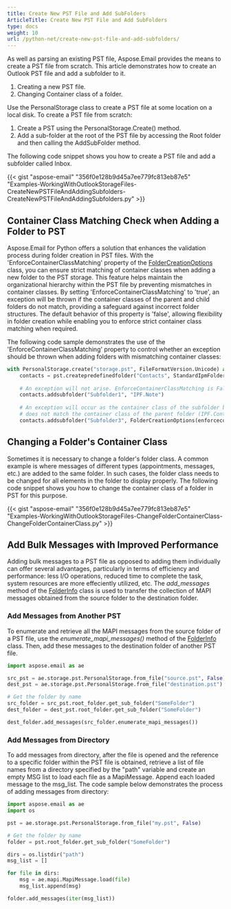 ```yaml
---
title: Create New PST File and Add SubFolders
ArticleTitle: Create New PST File and Add SubFolders
type: docs
weight: 10
url: /python-net/create-new-pst-file-and-add-subfolders/
---
```



As well as parsing an existing PST file, Aspose.Email provides the means to create a PST file from scratch. This article demonstrates how to create an Outlook PST file and add a subfolder to it.

1. Creating a new PST file.
1. Changing Container class of a folder.

Use the PersonalStorage class to create a PST file at some location on a local disk. To create a PST file from scratch:

1. Create a PST using the PersonalStorage.Create() method.
1. Add a sub-folder at the root of the PST file by accessing the Root folder and then calling the AddSubFolder method.

The following code snippet shows you how to create a PST file and add a subfolder called Inbox.



{{< gist "aspose-email" "356f0e128b9d45a7ee779fc813eb87e5" "Examples-WorkingWithOutlookStorageFiles-CreateNewPSTFileAndAddingSubfolders-CreateNewPSTFileAndAddingSubfolders.py" >}}

## **Container Class Matching Check when Adding a Folder to PST**

Aspose.Email for Python offers a solution that enhances the validation process during folder creation in PST files. With the 'EnforceContainerClassMatching' property of the [FolderCreationOptions](https://reference.aspose.com/email/python-net/aspose.email.storage.pst/foldercreationoptions/#foldercreationoptions-class) class, you can ensure strict matching of container classes when adding a new folder to the PST storage. This feature helps maintain the organizational hierarchy within the PST file by preventing mismatches in container classes. By setting 'EnforceContainerClassMatching' to 'true', an exception will be thrown if the container classes of the parent and child folders do not match, providing a safeguard against incorrect folder structures. The default behavior of this property is 'false', allowing flexibility in folder creation while enabling you to enforce strict container class matching when required. 

The following code sample demonstrates the use of the 'EnforceContainerClassMatching' property to control whether an exception should be thrown when adding folders with mismatching container classes:

```py
with PersonalStorage.create("storage.pst", FileFormatVersion.Unicode) as pst:
    contacts = pst.createpredefinedfolder("Contacts", StandardIpmFolder.Contacts)
    
    # An exception will not arise. EnforceContainerClassMatching is False by default.
    contacts.addsubfolder("Subfolder1", "IPF.Note")
    
    # An exception will occur as the container class of the subfolder being added (IPF.Note)
    # does not match the container class of the parent folder (IPF.Contact).
    contacts.addsubfolder("Subfolder3", FolderCreationOptions(enforcecontainerclassmatching=True, containerclass="IPF.Note"))
```

## **Changing a Folder's Container Class**
Sometimes it is necessary to change a folder's folder class. A common example is where messages of different types (appointments, messages, etc.) are added to the same folder. In such cases, the folder class needs to be changed for all elements in the folder to display properly. The following code snippet shows you how to change the container class of a folder in PST for this purpose.



{{< gist "aspose-email" "356f0e128b9d45a7ee779fc813eb87e5" "Examples-WorkingWithOutlookStorageFiles-ChangeFolderContainerClass-ChangeFolderContainerClass.py" >}}

## **Add Bulk Messages with Improved Performance**

Adding bulk messages to a PST file as opposed to adding them individually can offer several advantages, particularly in terms of efficiency and performance: less I/O operations, reduced time to complete the task, system resources are more effeciently utilized, etc. The *add_messages* method of the [FolderInfo](https://reference.aspose.com/email/python-net/aspose.email.storage.pst/folderinfo/#folderinfo-class) class is used to transfer the collection of MAPI messages obtained from the source folder to the destination folder.

### **Add Messages from Another PST**

To enumerate and retrieve all the MAPI messages from the source folder of a PST file, use the *enumerate_mapi_messages()* method of the [FolderInfo](https://reference.aspose.com/email/python-net/aspose.email.storage.pst/folderinfo/#folderinfo-class) class. Then, add these messages to the destination folder of another PST file.

```python
import aspose.email as ae

src_pst = ae.storage.pst.PersonalStorage.from_file("source.pst", False)
dest_pst = ae.storage.pst.PersonalStorage.from_file("destination.pst")

# Get the folder by name
src_folder = src_pst.root_folder.get_sub_folder("SomeFolder")
dest_folder = dest_pst.root_folder.get_sub_folder("SomeFolder")

dest_folder.add_messages(src_folder.enumerate_mapi_messages())
```

### **Add Messages from Directory**

To add messages from directory, after the file is opened and the reference to a specific folder within the PST file is obtained, retrieve a list of file names from a directory specified by the "path" variable and create an empty MSG list to load each file as a MapiMessage. Append each loaded message to the msg_list. The code sample below demonstrates the process of adding messages from directory:

```python
import aspose.email as ae
import os

pst = ae.storage.pst.PersonalStorage.from_file("my.pst", False)

# Get the folder by name
folder = pst.root_folder.get_sub_folder("SomeFolder")

dirs = os.listdir("path")
msg_list = []

for file in dirs:
    msg = ae.mapi.MapiMessage.load(file)
    msg_list.append(msg)

folder.add_messages(iter(msg_list))
```
